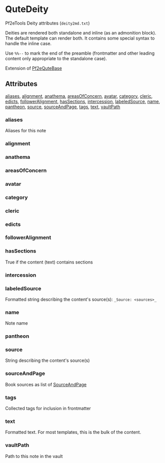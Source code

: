 # QuteDeity

Pf2eTools Deity attributes (`deity2md.txt`)

Deities are rendered both standalone and inline (as an admonition block). The default template can render both. It contains some special syntax to handle the inline case.

Use `%%--` to mark the end of the preamble (frontmatter and other leading content only appropriate to the standalone case).

Extension of [Pf2eQuteBase](Pf2eQuteBase.md)

## Attributes

[aliases](#aliases), [alignment](#alignment), [anathema](#anathema), [areasOfConcern](#areasofconcern), [avatar](#avatar), [category](#category), [cleric](#cleric), [edicts](#edicts), [followerAlignment](#followeralignment), [hasSections](#hassections), [intercession](#intercession), [labeledSource](#labeledsource), [name](#name), [pantheon](#pantheon), [source](#source), [sourceAndPage](#sourceandpage), [tags](#tags), [text](#text), [vaultPath](#vaultpath)


### aliases

Aliases for this note

### alignment


### anathema


### areasOfConcern


### avatar


### category


### cleric


### edicts


### followerAlignment


### hasSections

True if the content (text) contains sections

### intercession


### labeledSource

Formatted string describing the content's source(s): `_Source: <sources>_`

### name

Note name

### pantheon


### source

String describing the content's source(s)

### sourceAndPage

Book sources as list of [SourceAndPage](../SourceAndPage.md)

### tags

Collected tags for inclusion in frontmatter

### text

Formatted text. For most templates, this is the bulk of the content.

### vaultPath

Path to this note in the vault
